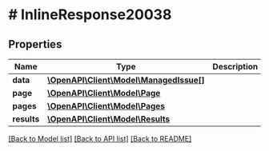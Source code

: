 # # InlineResponse20038

## Properties

Name | Type | Description | Notes
------------ | ------------- | ------------- | -------------
**data** | [**\OpenAPI\Client\Model\ManagedIssue[]**](ManagedIssue.md) |  | [optional]
**page** | [**\OpenAPI\Client\Model\Page**](Page.md) |  | [optional]
**pages** | [**\OpenAPI\Client\Model\Pages**](Pages.md) |  | [optional]
**results** | [**\OpenAPI\Client\Model\Results**](Results.md) |  | [optional]

[[Back to Model list]](../../README.md#models) [[Back to API list]](../../README.md#endpoints) [[Back to README]](../../README.md)
